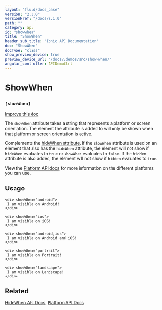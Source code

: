 ```yaml
---
layout: "fluid/docs_base"
version: "2.1.0"
versionHref: "/docs/2.1.0"
path: ""
category: api
id: "showwhen"
title: "ShowWhen"
header_sub_title: "Ionic API Documentation"
doc: "ShowWhen"
docType: "class"
show_preview_device: true
preview_device_url: "/docs//demos/src/show-when/"
angular_controller: APIDemoCtrl 
---
```










<h1 class="api-title">
<a class="anchor" name="show-when" href="#show-when"></a>

ShowWhen
<h3><code>[showWhen]</code></h3>






</h1>

<a class="improve-v2-docs" href="http://github.com/driftyco/ionic/edit/master//src/components/show-hide-when/show-hide-when.ts#L53">
Improve this doc
</a>






<p>The <code>showWhen</code> attribute takes a string that represents a platform or screen orientation.
The element the attribute is added to will only be shown when that platform or screen orientation is active.</p>
<p>Complements the <a href="../HideWhen">hideWhen attribute</a>. If the <code>showWhen</code> attribute is used on an
element that also has the <code>hideWhen</code> attribute, the element will not show if <code>hideWhen</code> evaluates
to <code>true</code> or <code>showWhen</code> evaluates to <code>false</code>. If the <code>hidden</code> attribute is also added, the element
will not show if <code>hidden</code> evaluates to <code>true</code>.</p>
<p>View the <a href="../../../platform/Platform">Platform API docs</a> for more information on the different
platforms you can use.</p>




<!-- @usage tag -->

<h2><a class="anchor" name="usage" href="#usage"></a>Usage</h2>

<pre><code class="lang-html">&lt;div showWhen=&quot;android&quot;&gt;
 I am visible on Android!
&lt;/div&gt;

&lt;div showWhen=&quot;ios&quot;&gt;
 I am visible on iOS!
&lt;/div&gt;

&lt;div showWhen=&quot;android,ios&quot;&gt;
 I am visible on Android and iOS!
&lt;/div&gt;

&lt;div showWhen=&quot;portrait&quot;&gt;
 I am visible on Portrait!
&lt;/div&gt;

&lt;div showWhen=&quot;landscape&quot;&gt;
 I am visible on Landscape!
&lt;/div&gt;
</code></pre>




<!-- @property tags -->



<!-- instance methods on the class -->




<!-- related link -->

<h2><a class="anchor" name="related" href="#related"></a>Related</h2>

<a href='../HideWhen'>HideWhen API Docs</a>,
<a href='../../../platform/Platform'>Platform API Docs</a><!-- end content block -->


<!-- end body block -->

